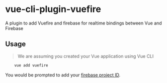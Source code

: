 # vue-cli-plugin-vuefire

A plugin to add Vuefire and firebase for realtime bindings between Vue and Firebase

## Usage

> We are assuming you created your Vue application using Vue CLI

``` sh
    vue add vuefire
```

You would be prompted to add your [firebase project ID](https://firebase.google.com/docs/projects/learn-more#project-id).